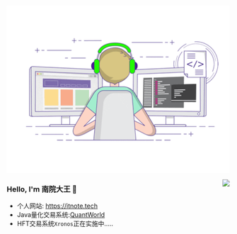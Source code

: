 <p align="center">
  <img align="center" src="https://github.com/SouthernYard/SouthernYard/blob/main/developer.gif"/>
</p>

<img align="right" src="https://github-readme-stats.vercel.app/api?username=SouthernYard&show_icons=true&icon_color=805AD5&text_color=718096&bg_color=ffffff&hide_title=true" />


### Hello, I'm 南院大王 👋

- 个人网站: https://itnote.tech
- Java量化交易系统:[QuantWorld](https://github.com/QuantWorldOrg/QuantWorld)
- HFT交易系统```Xronos```正在实施中.....
